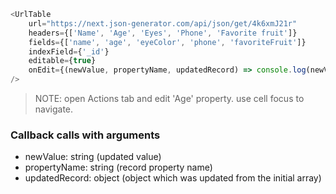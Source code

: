 
```javascript
<UrlTable
    url="https://next.json-generator.com/api/json/get/4k6xmJ21r"
    headers={['Name', 'Age', 'Eyes', 'Phone', 'Favorite fruit']}
    fields={['name', 'age', 'eyeColor', 'phone', 'favoriteFruit']}
    indexField={'_id'}
    editable={true}
    onEdit={(newValue, propertyName, updatedRecord) => console.log(newValue, propertyName, updatedRecord)}
/>
```
> NOTE: open Actions tab and edit 'Age' property. use cell focus to navigate.

### Callback calls with arguments
 - newValue: string (updated value)
 - propertyName: string (record property name)
 - updatedRecord: object (object which was updated from the initial array)
